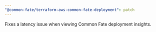 ```yaml
---
"@common-fate/terraform-aws-common-fate-deployment": patch
---
```


Fixes a latency issue when viewing Common Fate deployment insights.
